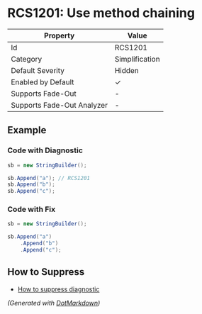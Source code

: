# RCS1201: Use method chaining

| Property                    | Value          |
| --------------------------- | -------------- |
| Id                          | RCS1201        |
| Category                    | Simplification |
| Default Severity            | Hidden         |
| Enabled by Default          | &#x2713;       |
| Supports Fade\-Out          | \-             |
| Supports Fade\-Out Analyzer | \-             |

## Example

### Code with Diagnostic

```csharp
sb = new StringBuilder();

sb.Append("a"); // RCS1201
sb.Append("b");
sb.Append("c");
```

### Code with Fix

```csharp
sb = new StringBuilder();

sb.Append("a")
    .Append("b")
    .Append("c");
```

## How to Suppress

* [How to suppress diagnostic](../HowToConfigureAnalyzers#how-to-suppress-a-diagnostic.md)

*\(Generated with [DotMarkdown](http://github.com/JosefPihrt/DotMarkdown)\)*